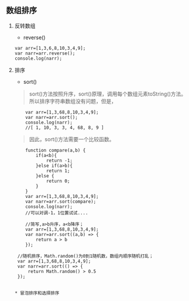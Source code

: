 ## 数组排序
1. 反转数组

    * reverse()
    
    ```
    var arr=[1,3,6,8,10,3,4,9];
    var narr=arr.reverse();
    console.log(narr);
    ```
2. 排序 
 
    * sort()

    >sort()方法按照升序，sort()原理，调用每个数组元素toString()方法。所以排序字符串数组没有问题，但是，
        
        
    ```
        var arr=[1,3,68,8,10,3,4,9];
        var narr=arr.sort();
        console.log(narr);
        //[ 1, 10, 3, 3, 4, 68, 8, 9 ]
    ```
    >因此，sort()方法需要一个比较函数。
    
    
    ```
        function compare(a,b) {
            if(a<b){
                return -1;
            }else if(a>b){
                return 1;
            }else {
                return 0;
            }
        }
        var arr=[1,3,68,8,10,3,4,9];
        var narr=arr.sort(compare);
        console.log(narr);
        //可以对调-1，1位置试试....
    ```
    
    
    ```
        //简写,a>b升序，a<b降序；
        var arr=[1,3,68,8,10,3,4,9];
        var narr=arr.sort((a,b) => {
            return a > b
        });
    ```
        //随机排序，Math.random()为0到1随机数，数组内顺序随机打乱；
        var arr=[1,3,68,8,10,3,4,9];
        var narr=arr.sort(() => {
            return Math.random() > 0.5
        });
    ```
    
    * 冒泡排序和选择排序
    

